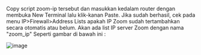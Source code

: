 Copy script zoom-ip tersebut dan masukkan kedalam router dengan membuka New Terminal lalu klik-kanan Paste.
Jika sudah berhasil, cek pada menu IP>Firewall>Address Lists apakah IP Zoom sudah tertambahkan secara otomatis atau belum. Akan ada list IP server Zoom dengan nama "zoom_ip"
Seperti gambar di bawah ini :

![image](https://github.com/SonuSotade05/Ip-zoom-mikrotik/assets/156537903/03c7b66c-17fe-41c3-8f63-a562201e31f8)
